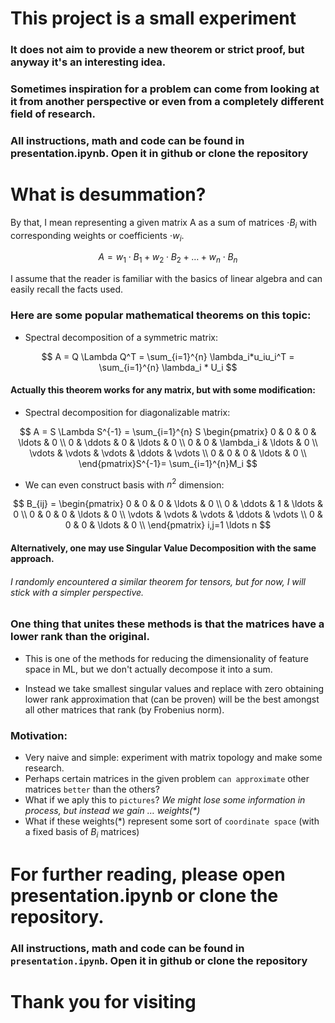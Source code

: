 # This project is a small experiment
### It does not aim to provide a new theorem or strict proof, but anyway it's an interesting idea.
### Sometimes inspiration for a problem can come from looking at it from another perspective or even from a completely different field of research.

### All instructions, math and code can be found in presentation.ipynb. Open it in github or clone the repository

# What is desummation?

By that, I mean representing a given matrix A as a sum of matrices $\cdot B_i$ with corresponding weights or coefficients $\cdot w_i$.

$$
  A = w_1 \cdot B_1 + w_2 \cdot B_2 + \ldots + w_n \cdot B_n
$$

I assume that the reader is familiar with the basics of linear algebra and can easily recall the facts used.

### Here are some popular mathematical theorems on this topic:

 - Spectral decomposition of a symmetric matrix:

$$
  A = Q \Lambda Q^T = \sum_{i=1}^{n} \lambda_i*u_iu_i^T = \sum_{i=1}^{n} \lambda_i * U_i
$$

#### Actually this theorem works for any matrix, but with some modification:
- Spectral decomposition for diagonalizable matrix:

$$
  A = S \Lambda S^{-1} = \sum_{i=1}^{n} S  \begin{pmatrix}
    0 & 0 & 0 & \ldots & 0 \\
    0 & \ddots & 0 & \ldots & 0 \\
    0 & 0 & \lambda_i & \ldots & 0 \\
    \vdots & \vdots & \vdots & \ddots & \vdots \\
    0 & 0 & 0 & \ldots & 0 \\
  \end{pmatrix}S^{-1}= \sum_{i=1}^{n}M_i
$$
- We can even construct basis with $n^2$ dimension:

$$
  B_{ij} = \begin{pmatrix}
    0 & 0 & 0 & \ldots & 0 \\
    0 & \ddots & 1 & \ldots & 0 \\
    0 & 0 & 0 & \ldots & 0 \\
    \vdots & \vdots & \vdots & \ddots & \vdots \\
    0 & 0 & 0 & \ldots & 0 \\
  \end{pmatrix} i,j=1 \ldots n
$$

#### Alternatively, one may use Singular Value Decomposition with the same approach.

###### I randomly encountered a similar theorem for tensors, but for now, I will stick with a simpler perspective.

### One thing that unites these methods is that the matrices have a lower rank than the original.
 - This is one of the methods for reducing the dimensionality of feature space in ML, but we don't actually decompose it into a sum.
 
 - Instead we take smallest singular values and replace with zero obtaining lower rank approximation that (can be proven) will be the best amongst all other matrices that rank (by Frobenius norm).

### Motivation:
- Very naive and simple: experiment with matrix topology and make some research.
- Perhaps certain matrices in the given problem `can approximate`
other matrices `better` than the others?
- What if we aply this to `pictures`? _We might lose some information in process, but instead we gain $\ldots$ weights(*)_
- What if these weights(*) represent some sort of `coordinate space` (with a fixed basis of $B_i$ matrices)

# For further reading, please open presentation.ipynb or clone the repository.
### All instructions, math and code can be found in `presentation.ipynb`. Open it in github or clone the repository
# Thank you for visiting
